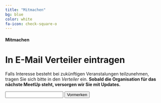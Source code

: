 ```yaml
---
title: "Mitmachen"
bg: blue
color: white
fa-icon: check-square-o
---
```


#### Mitmachen

# In E-Mail Verteiler eintragen

Falls Interesse besteht bei zukünftigen Veranstalungen teilzunehmen, tragen Sie sich bitte in den *Verteiler* ein. **Sobald die Organisation für das nächste MeetUp steht, versorgen wir Sie mit Updates.**

<input id="input-email" type="text" name="selling-price">
<button type="button" id="ddjs-distributor" class="btn btn-default">Vormerken</button>
